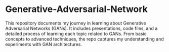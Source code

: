 # Generative-Adversarial-Network
This repository documents my journey in learning about Generative Adversarial Networks (GANs). It includes presentations, code files, and a detailed process of learning each topic related to GANs. From basic concepts to advanced techniques, the repo captures my understanding and experiments with GAN architectures.
